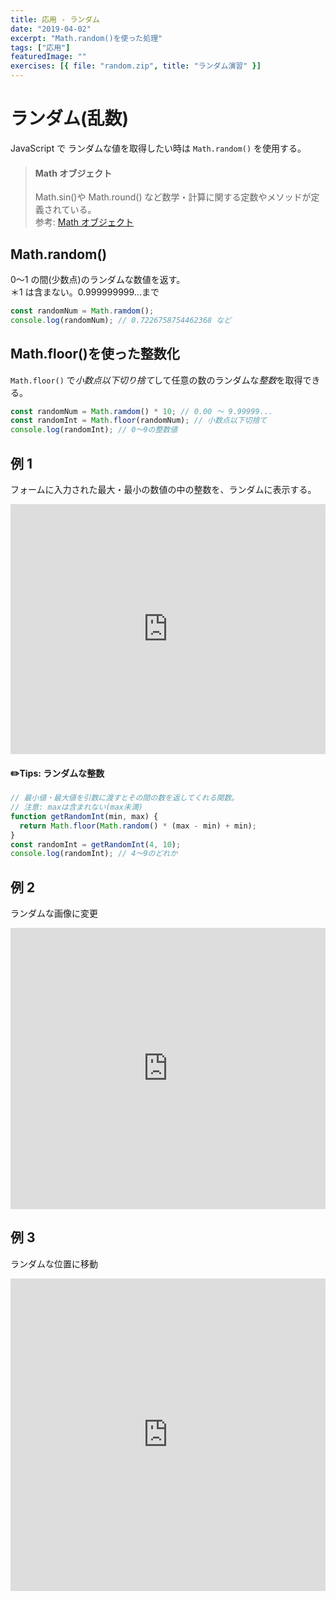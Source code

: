 ```yaml
---
title: 応用 - ランダム
date: "2019-04-02"
excerpt: "Math.random()を使った処理"
tags: ["応用"]
featuredImage: ""
exercises: [{ file: "random.zip", title: "ランダム演習" }]
---
```


# ランダム(乱数)

JavaScript で ランダムな値を取得したい時は
`Math.random()` を使用する。

> #### Math オブジェクト
>
> Math.sin()や Math.round() など数学・計算に関する定数やメソッドが定義されている。  
> 参考: [Math オブジェクト](http://javascript.pc-users.net/builtin/math/)

## Math.random()

0〜1 の間(少数点)のランダムな数値を返す。  
＊1 は含まない。0.999999999...まで

```js
const randomNum = Math.ramdom();
console.log(randomNum); // 0.7226758754462368 など
```

## Math.floor()を使った整数化

`Math.floor()` で*小数点以下切り捨て*して任意の数のランダムな*整数*を取得できる。

```js
const randomNum = Math.ramdom() * 10; // 0.00 〜 9.99999...
const randomInt = Math.floor(randomNum); // 小数点以下切捨て
console.log(randomInt); // 0〜9の整数値
```

## 例 1

フォームに入力された最大・最小の数値の中の整数を、ランダムに表示する。

<iframe height="400" style="width: 100%;" scrolling="no" title="Random" src="https://codepen.io/RsakaiForEducation/embed/abbVZRY?height=265&theme-id=0&default-tab=js,result" frameborder="no" allowtransparency="true" allowfullscreen="true">
  See the Pen <a href='https://codepen.io/RsakaiForEducation/pen/abbVZRY'>Random</a> by R Sakai
  (<a href='https://codepen.io/RsakaiForEducation'>@RsakaiForEducation</a>) on <a href='https://codepen.io'>CodePen</a>.
</iframe>

#### ✏️Tips: ランダムな整数

```js
// 最小値・最大値を引数に渡すとその間の数を返してくれる関数。
// 注意: maxは含まれない(max未満)
function getRandomInt(min, max) {
  return Math.floor(Math.random() * (max - min) + min);
}
const randomInt = getRandomInt(4, 10);
console.log(randomInt); // 4〜9のどれか
```

## 例 2

ランダムな画像に変更

<iframe height="450" style="width: 100%;" scrolling="no" title="Random Img" src="https://codepen.io/RsakaiForEducation/embed/dyyZppB?height=265&theme-id=0&default-tab=js,result" frameborder="no" allowtransparency="true" allowfullscreen="true">
  See the Pen <a href='https://codepen.io/RsakaiForEducation/pen/dyyZppB'>Random Img</a> by R Sakai
  (<a href='https://codepen.io/RsakaiForEducation'>@RsakaiForEducation</a>) on <a href='https://codepen.io'>CodePen</a>.
</iframe>

## 例 3

ランダムな位置に移動

<iframe height="500" style="width: 100%;" scrolling="no" title="Random Position" src="https://codepen.io/RsakaiForEducation/embed/ZEEaLgX?height=265&theme-id=0&default-tab=js,result" frameborder="no" allowtransparency="true" allowfullscreen="true">
  See the Pen <a href='https://codepen.io/RsakaiForEducation/pen/ZEEaLgX'>Random Position</a> by R Sakai
  (<a href='https://codepen.io/RsakaiForEducation'>@RsakaiForEducation</a>) on <a href='https://codepen.io'>CodePen</a>.
</iframe>
